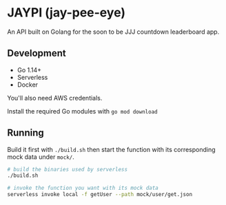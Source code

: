 # JAYPI (jay-pee-eye)

An API built on Golang for the soon to be JJJ countdown leaderboard app.

## Development

  - Go 1.14+
  - Serverless
  - Docker

You'll also need AWS credentials.

Install the required Go modules with `go mod download`

## Running

Build it first with `./build.sh` then start the function with its corresponding mock data under `mock/`.

```bash
# build the binaries used by serverless
./build.sh

# invoke the function you want with its mock data
serverless invoke local -f getUser --path mock/user/get.json
```
